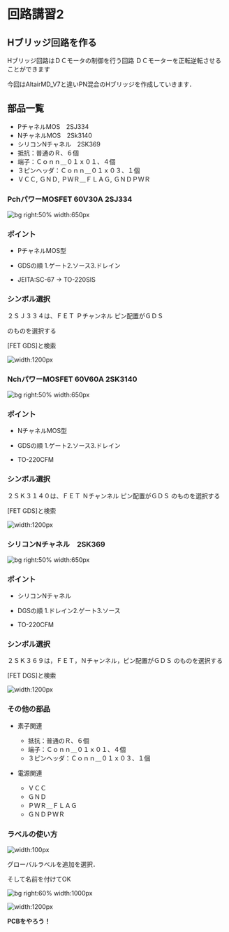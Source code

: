 
# **回路講習2**

## **Hブリッジ回路を作る**

Hブリッジ回路はＤＣモータの制御を行う回路
ＤＣモーターを正転逆転させることができます

今回はAltairMD_V7と違いPN混合のHブリッジを作成していきます．

## 部品一覧
* PチャネルMOS　2SJ334
* NチャネルMOS　2Sk3140
* シリコンNチャネル　2SK369
* 抵抗：普通のＲ、６個
* 端子：Ｃｏｎｎ＿０１ｘ０１、４個
* ３ピンヘッダ：Ｃｏｎｎ＿０１ｘ０３、１個
* ＶＣＣ, ＧＮＤ, ＰＷＲ＿ＦＬＡＧ, ＧＮＤＰＷＲ


### **PchパワーMOSFET 60V30A 2SJ334**

![bg right:50% width:650px](../../images/7d3aa16f1b63764ce094d90b612dff2fb7f1d79f289f1f24e2dbc44bdff65d62.png)  

### ポイント

- PチャネルMOS型

- GDSの順 
1.ゲート2.ソース3.ドレイン

-  JEITA:SC-67 -> TO-220SIS

### シンボル選択

２ＳＪ３３４は、ＦＥＴ Ｐチャンネル ピン配置がＧＤＳ


のものを選択する

[FET GDS]と検索


![ width:1200px](../../images/b18c2f0ce4f8e363859b120ab6b67caa789f4a5548090177c7908a6d55c0aa5b.png)  



### **NchパワーMOSFET 60V60A 2SK3140**

![bg right:50% width:650px](../../images/85a9f0738515bbfa8b19766148fb2add13491e79ce6783ad8cb18b290c06046a.png)  

### ポイント
- NチャネルMOS型

- GDSの順 
1.ゲート2.ソース3.ドレイン

-  TO-220CFM


### シンボル選択
２ＳＫ３１４０は、ＦＥＴ Ｎチャンネル ピン配置がＧＤＳ
のものを選択する

[FET GDS]と検索



![ width:1200px](../../images/3e7b9781d7a759c8f736627829392d212f7b80adb1ef78c766cc6dfce3ceeeb9.png)  



### **シリコンNチャネル　2SK369**

![bg right:50% width:650px](../../images/a7e378785b5bf38cf06e7f05e1866acd7965fce32a7ec6368f1f33370ab600c3.png)  

### ポイント
- シリコンNチャネル

- DGSの順 
1.ドレイン2.ゲート3.ソース

-  TO-220CFM


### シンボル選択

２ＳＫ３６９は，ＦＥＴ，Ｎチャンネル，ピン配置がＧＤＳ
のものを選択する

[FET DGS]と検索


![width:1200px](../../images/5d4554f8d73f00bcea18a47bb0a23e6def794cecc6809c1177183275b0c5175a.png)  


### その他の部品 
- 素子関連
    - 抵抗：普通のＲ、６個
    - 端子：Ｃｏｎｎ＿０１ｘ０１、４個
    - ３ピンヘッダ：Ｃｏｎｎ＿０１ｘ０３、１個

- 電源関連
    - ＶＣＣ
    - ＧＮＤ
    - ＰＷＲ＿ＦＬＡＧ
    - ＧＮＤＰＷＲ


### ラベルの使い方

![width:100px](../../images/db932aafbbe21ca6bc95988274906e4d1d90eee0d17eefbe790020111bc50bea.png)  

グローバルラベルを追加を選択．

そして名前を付けてOK

![bg right:60% width:1000px](../../images/9d9453ec14af448ebd56c93157109c477862811bda083372a7ddc678d4ed0455.png)  




![width:1200px](../../images/1591ff2487d943ab22beda03423e5da395f35d658b7af93e1cd23eac747f7c1b.png)  



**PCBをやろう！**

